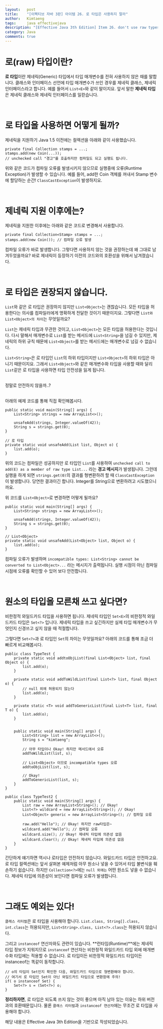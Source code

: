 ```yaml
---
layout:   post
title:    "[이펙티브 자바 3판] 아이템 26. 로 타입은 사용하지 말라"
author:   Kimtaeng
tags: 	  java effectivejava
description: "[Effective Java 3th Edition] Item 26. don't use raw types" 
category: Java
comments: true
---
```


# 로(raw) 타입이란?

**로 타입**이란 제네릭(Generic) 타입에서 타입 매개변수를 전혀 사용하지 않은 때를 말합니다.
클래스와 인터페이스 선언에 타입 매개변수가 쓰인 경우를 제네릭 클래스, 제네릭 인터페이스라고 합니다.
예를 들어서 ```List<E>```와 같이 말이지요. 앞서 말한 **제네릭 타입**은 제네릭 클래스와 제네릭 인터페이스를 일컫습니다. 

<br/>

# 로 타입을 사용하면 어떻게 될까? 

제네릭을 지원하기 Java 1.5 이전에는 컬렉션을 아래와 같이 사용했습니다.

<pre class="line-numbers"><code class="language-java" data-start="1">private final Collection stamps = ...;
stamps.add(new Coin(...));
// unchecked call "경고"를 호출하지만 컴파일도 되고 실행도 됩니다.
</code></pre>

위와 같은 코드가 컴파일 오류를 발생시키지 않으므로 실행중에 오류(Runtime Exception)가 발생할 수 있습니다.
예를 들어, add한 Coin 객체를 꺼내서 Stamp 변수에 할당하는 순간! ```ClassCastException```이 발생하지요.

<br/>

# 제네릭 지원 이후에는?

제네릭을 지원한 이후에는 아래와 같은 코드로 변경해서 사용합니다.

<pre class="line-numbers"><code class="language-java" data-start="1">private final Collection&lt;Stamp&gt; stamps = ...;
stamps.add(new Coin()); // 컴파일 오류 발생
</code></pre>

컴파일 오류가 바로 발생합니다. 그렇다면 사용하지 않는 것을 권장하는데 왜 그대로 남겨두었을까요?
바로 제네릭이 등장하기 이전의 코드와의 호환성을 위해서 남겨졌습니다.

<br/>

# 로 타입은 권장되지 않습니다.

```List```와 같은 로 타입은 권장하지 않지만 ```List<Object>```는 괜찮습니다. 모든 타입을 허용한다는 의사를 컴파일러에게
명확하게 전달한 것이기 때문이지요. 그렇다면 ```List와 List<Object>의 차이```는 무엇일까요?

```List```는 제네릭 타입과 무관한 것이고, ```List<Object>```는 모든 타입을 허용한다는 것입니다.
다시 말해서 매개변수로 ```List```를 받는 메서드에 ```List<String>```을 넘길 수 있지만, 제네릭의 하위 규칙 때문에 
```List<Object>```를 받는 메서드에는 매개변수로 넘길 수 없습니다.

```List<String>```은 로 타입인 ```List```의 하위 타입이지만 ```List<Object>```의 하위 타입은 아니기 때문이지요.
그래서 ```List<Object>```와 같은 매개변수화 타입을 사용할 때와 달리 ```List```같은 로 타입을 사용하면 타입 안전성을 잃게 됩니다.

<br/>

<div class="post_caption">정말로 안전하지 않을까..?</div>

<br/>

아래의 예제 코드를 통해 직접 확인해봅시다.

<pre class="line-numbers"><code class="language-java" data-start="1">public static void main(String[] args) {
    List&lt;String&gt; strings = new ArrayList&lt;&gt;();
    
    unsafeAdd(strings, Integer.valueOf(42));
    String s = strings.get(0);
}

// 로 타입
private static void unsafeAdd(List list, Object o) {
    list.add(o);
}
</code></pre>

위의 코드는 컴파일은 성공하지만 로 타입인 ```List```를 사용하여 ```unchecked call to add(E) as a member of raw type List...```
라는 **경고 메시지**가 발생됩니다. 그런데 실행을 하게 되면 ```strings.get(0)```의 결과를 형변환하려 할 때 ```ClassCastException```이 발생합니다.
당연한 결과이긴 합니다. Integer를 String으로 변환하려고 시도했으니까요.

위 코드를 ```List<Object>```로 변경하면 어떻게 될까요?

<pre class="line-numbers"><code class="language-java" data-start="1">public static void main(String[] args) {
    List&lt;String&gt; strings = new ArrayList&lt;&gt;();

    unsafeAdd(strings, Integer.valueOf(42));
    String s = strings.get(0);
}

// List&lt;Object&gt;
private static void unsafeAdd(List&lt;Object&gt; list, Object o) {
    list.add(o);
}
</code></pre>

컴파일 오류가 발생하며 ```incompatible types: List<String> cannot be converted to List<Object>...``` 라는 메시지가 출력됩니다.
실행 시점이 아닌 컴파일 시점에 오류를 확인할 수 있어 보다 안전합니다.

<br/>

# 원소의 타입을 모른채 쓰고 싶다면?

비한정적 와일드카드 타입을 사용하면 됩니다. 제네릭 타입인 ```Set<E>```의 비한정적 와일드카드 타입은 ```Set<?>``` 입니다.
제네릭 타입을 쓰고 싶긴하지만 실제 타입 매개변수가 무엇인지 신경쓰고 싶지 않을 때 적절합니다. 

그렇다면 ```Set<?>```과 로 타입인 ```Set```의 차이는 무엇일까요? 아래의 코드를 통해 조금 더 빠르게 비교해봅시다.

<pre class="line-numbers"><code class="language-java" data-start="1">public class TypeTest {
    private static void addtoObjList(final List&lt;Object&gt; list, final Object o) {
        list.add(o);
    }

    private static void addToWildList(final List&lt;?&gt; list, final Object o) {
        // null 외에 허용되지 않는다
        list.add(o);
    }

    private static &lt;T&gt; void addToGenericList(final List&lt;T&gt; list, final T o) {
        list.add(o);
    }


    public static void main(String[] args) {
        List&lt;String&gt; list = new ArrayList&lt;&gt;();
        String s = "kimtaeng";

        // 아무 타입이나 Okay! 하지만 메서드에서 오류
        addToWildList(list, s);

        // List&lt;Object&gt; 이므로 incompatible types 오류
        addtoObjList(list, s);
        
        // Okay!
        addToGenericList(list, s);
    }
}
</code></pre>


<pre class="line-numbers"><code class="language-java" data-start="1">public class TypeTest2 {
    public static void main(String[] args) {
        List raw = new ArrayList&lt;String&gt;(); // Okay!
        List&lt;?&gt; wildcard = new ArrayList&lt;String&gt;(); // Okay!
        List&lt;Object&gt; generic = new ArrayList&lt;String&gt;(); // 컴파일 오류
            
        raw.add("Hello"); // Okay! 하지만 raw타입은~
        wildcard.add("Hello"); // 컴파일 오류
        wildcard.size(); // Okay! 제네릭 타입에 의존성 없음
        wildcard.clear(); // Okay! 제네릭 타입에 의존성 없음
    }
}
</code></pre>

간단하게 얘기하면 역시나 로타입은 안전하지 않습니다. 와일드카드 타입은 안전하고요.
로 타입 컬렉션에는 앞서 살펴본 예제처럼 아무 원소나 넣을 수 있어서 타입 불변식을 훼손하기 쉽습니다.
하지만 ```Collection<?>```에는 ```null 외에는``` 어떤 원소도 넣을 수 없습니다. 제네릭 타입에 의존성이 보인다면
컴파일 오류가 발생합니다.

<br/>

# 그래도 예외는 있다!

```클래스 리터럴```은 로 타입을 사용해야 합니다. ```List.class, String[].class, int.class```는 허용되지만,
```List<String>.class, List<?>.class```는 허용되지 않습니다.

그리고 ```instanceof``` 연산자와도 관련이 있습니다. **런타임(Runtime)**에는 제네릭 타입 정보가 지워지므로
```instanceof``` 연산자는 비한정적 와일드카드 타입 외에 매개변수화 타입에는 적용할 수 없습니다.
로 타입이든 비한정적 와일드카드 타입이든 instanceof는 똑같이 동작합니다.

<pre class="line-numbers"><code class="language-java" data-start="1">// o의 타입이 Set인지 확인한 다음, 와일드카드 타입으로 형변환해야 합니다.
// 여기서 로 타입인 Set이 아닌 와일드카드 타입으로 변환함에 주의!
if( o instanceof Set) {
    Set&lt;?&gt; s = (Set&lt?&gt;) o;
}
</code></pre>

**정리하자면**, 로 타입은 되도록 쓰지 않는 것이 좋으며 아직 남아 있는 이유는 하위 버전과의 호환때문입니다.
물론 ```클래스 리터럴```과 ```instanceof 연산자```에는 무조건 로 타입을 사용해야 합니다.
  

<div class="post_caption">해당 내용은 Effective Java 3th Edition을 기반으로 작성되었습니다.</div>